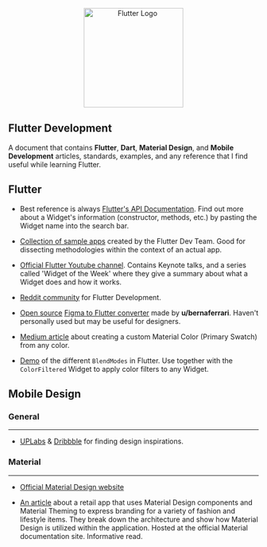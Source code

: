 <p align="center"><a href="https://flutter.dev" target="_blank" rel="noopener noreferrer"><img width="200" src="https://flutter.dev/assets/flutter-lockup-1caf6476beed76adec3c477586da54de6b552b2f42108ec5bc68dc63bae2df75.png" alt="Flutter Logo"></a></p>

## Flutter Development

A document that contains **Flutter**, **Dart**, **Material Design**, and **Mobile Development** articles, standards, examples, and any reference that I find useful while learning Flutter.

## Flutter

- Best reference is always [Flutter's API Documentation](https://api.flutter.dev/). Find out more about a Widget's information (constructor, methods, etc.) by pasting the Widget name into the search bar.

- [Collection of sample apps](https://flutter.github.io/samples) created by the Flutter Dev Team. Good for dissecting methodologies within the context of an actual app.

- [Official Flutter Youtube channel](https://www.youtube.com/c/flutterdev). Contains Keynote talks, and a series called 'Widget of the Week' where they give a summary about what a Widget does and how it works.
  
- [Reddit community](https://www.reddit.com/r/FlutterDev) for Flutter Development.

- [Open source](https://github.com/bernaferrari/FigmaToCode) [Figma to Flutter converter](https://github.com/bernaferrari/FigmaToCode) made by **u/bernaferrari**. Haven't personally used but may be useful for designers. 
  
- [Medium article](https://medium.com/py-bits/turn-any-color-to-material-color-for-flutter-d8e8e037a837) about creating a custom Material Color (Primary Swatch) from any color.

- [Demo](https://api.flutter.dev/flutter/dart-ui/BlendMode-class.html) of the different `BlendModes` in Flutter. Use together with the `ColorFiltered` Widget to apply color filters to any Widget.


## Mobile Design

### General 
___

- [UPLabs](https://www.uplabs.com/) & [Dribbble](https://dribbble.com/shots/following/mobile) for finding design inspirations.

### Material
___

- [Official Material Design website](https://material.io/)

- [An article](https://material.io/design/material-studies/shrine.html#product-architecture) about a retail app that uses Material Design components and Material Theming to express branding for a variety of fashion and lifestyle items. They break down the architecture and show how Material Design is utilized within the application. Hosted at the official Material documentation site. Informative read.



